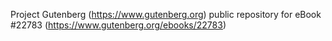 Project Gutenberg (https://www.gutenberg.org) public repository for eBook #22783 (https://www.gutenberg.org/ebooks/22783)
